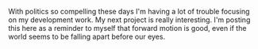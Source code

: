 With politics so compelling these days I'm having a lot of trouble focusing on my development work. My next project is really interesting. I'm posting this here as a reminder to myself that forward motion is good, even if the world seems to be falling apart before our eyes. 
